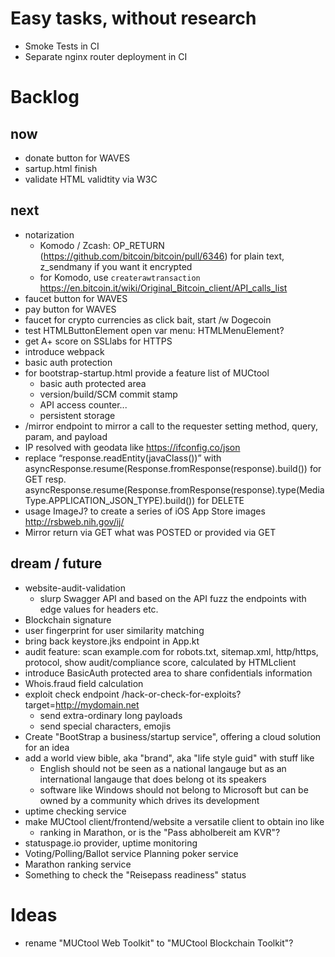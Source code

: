 # Easy tasks, without research

* Smoke Tests in CI
* Separate nginx router deployment in CI 

# Backlog

## now
* donate button for WAVES
* sartup.html finish
* validate HTML validtity via W3C 

## next
* notarization
    * Komodo / Zcash: OP_RETURN (https://github.com/bitcoin/bitcoin/pull/6346) for plain text, z_sendmany if you want it encrypted
    * for Komodo, use `createrawtransaction` https://en.bitcoin.it/wiki/Original_Bitcoin_client/API_calls_list
* faucet button for WAVES
* pay button for WAVES
* faucet for crypto currencies as click bait, start /w Dogecoin
* test HTMLButtonElement open var menu: HTMLMenuElement?
* get A+ score on SSLlabs for HTTPS 
* introduce webpack
* basic auth protection
* for bootstrap-startup.html provide a feature list of MUCtool
    * basic auth protected area
    * version/build/SCM commit stamp
    * API access counter...
    * persistent storage
* /mirror endpoint to mirror a call to the requester setting method, query, param, and payload
* IP resolved with geodata like https://ifconfig.co/json 
* replace “response.readEntity(javaClass<String>())” with
    asyncResponse.resume(Response.fromResponse(response).build()) for GET resp.
    asyncResponse.resume(Response.fromResponse(response).type(MediaType.APPLICATION_JSON_TYPE).build()) for DELETE
* usage ImageJ? to create a series of iOS App Store images http://rsbweb.nih.gov/ij/
* Mirror return via GET what was POSTED or provided via GET
## dream / future
* website-audit-validation
    * slurp Swagger API and based on the API fuzz the endpoints with edge values for headers etc.
* Blockchain signature
* user fingerprint for user similarity matching
* bring back keystore.jks endpoint in App.kt
* audit feature: scan example.com for robots.txt, sitemap.xml, http/https, protocol, show audit/compliance score, calculated by HTMLclient
* introduce BasicAuth protected area to share confidentials information
* Whois.fraud field calculation
* exploit check endpoint /hack-or-check-for-exploits?target=http://mydomain.net
    * send extra-ordinary long payloads
    * send special characters, emojis
* Create "BootStrap a business/startup service", offering a cloud solution for an idea 
* add a world view bible, aka "brand", aka "life style guid" with stuff like
    * English should not be seen as a national langauge but as an international langauge that does belong ot its speakers  
    * software like Windows should not belong to Microsoft but can be owned by a community which drives its development  
* uptime checking service
* make MUCtool client/frontend/website a versatile client to obtain ino like
    * ranking in Marathon, or is the "Pass abholbereit am KVR"?
* statuspage.io provider, uptime monitoring
* Voting/Polling/Ballot service
    Planning poker service
* Marathon ranking service
* Something to check the "Reisepass readiness" status

# Ideas
* rename "MUCtool Web Toolkit" to "MUCtool Blockchain Toolkit"?


